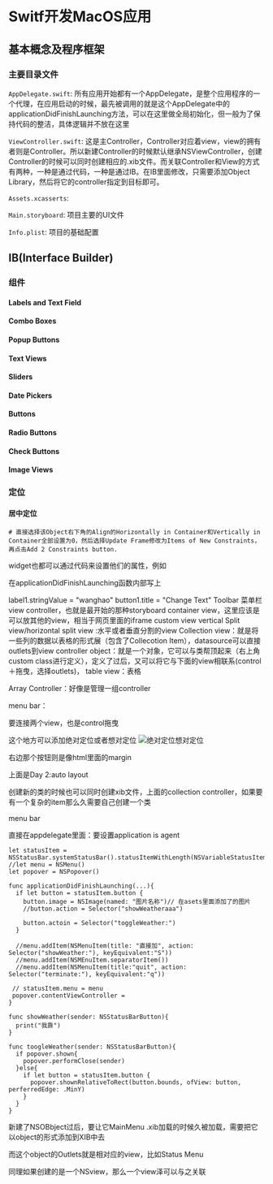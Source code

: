 # Switf开发MacOS应用

## 基本概念及程序框架

### 主要目录文件

`AppDelegate.swift`: 所有应用开始都有一个AppDelegate，是整个应用程序的一个代理，在应用启动的时候，最先被调用的就是这个AppDelegate中的applicationDidFinishLaunching方法，可以在这里做全局初始化，但一般为了保持代码的整洁，具体逻辑并不放在这里

`ViewController.swift`: 这是主Controller，Controller对应着view，view的拥有者则是Controller。所以新建Controller的时候默认继承NSViewController，创建Controller的时候可以同时创建相应的.xib文件。而关联Controller和View的方式有两种，一种是通过代码，一种是通过IB。在IB里面修改，只需要添加Object Library，然后将它的controller指定到目标即可。

`Assets.xcasserts`:

`Main.storyboard`: 项目主要的UI文件

`Info.plist`: 项目的基础配置

## IB(Interface Builder)

### 组件

#### Labels and Text Field

#### Combo Boxes

#### Popup Buttons

#### Text Views

#### Sliders

#### Date Pickers

#### Buttons

#### Radio Buttons

#### Check Buttons

#### Image Views

### 定位

#### 居中定位

```swif
# 直接选择该Object右下角的Align的Horizontally in Container和Vertically in Container全部设置为0，然后选择Update Frame修改为Items of New Constraints，再点击Add 2 Constraints button.
```









widget也都可以通过代码来设置他们的属性，例如

在applicationDidFinishLaunching函数内部写上

label1.stringValue = "wanghao"
button1.title = "Change Text"
Toolbar 菜单栏
view controller，也就是最开始的那种storyboard
container view，这里应该是可以放其他的view，相当于网页里面的iframe
custom view
vertical Split view/horizontal split view :水平或者垂直分割的view
Collection view：就是将一些列的数据以表格的形式展（包含了Collecotion Item），datasource可以直接outlets到view controller
object：就是一个对象，它可以与类帮顶起来（右上角custom class进行定义），定义了过后，又可以将它与下面的view相联系(control＋拖曳，选择outlets)，
table view：表格

Array Controller：好像是管理一组controller

menu bar：


要连接两个view，也是control拖曳



这个地方可以添加绝对定位或者想对定位 ![绝对定位想对定位](../../../../Downloads/绝对定位想对定位.jpg)

右边那个按钮则是像html里面的margin



上面是Day 2:auto layout



创建新的类的时候也可以同时创建xib文件，上面的collection controller，如果要有一个复杂的item那么久需要自己创建一个类



menu bar

直接在appdelegate里面：要设置application is agent

```swi
let statusItem = NSStatusBar.systemStatusBar().statusItemWithLength(NSVariableStatusItemLength)
//let menu = NSMenu()
let popover = NSPopover()

func applicationDidFinishLaunching(...){
  if let button = statusItem.button {
    button.image = NSImage(named: "图片名称")// 在asets里面添加了的图片
  	//button.action = Selector("showWeatheraaa")
  	
  	button.actoin = Selector("toggleWeather:")
  }
  
  //menu.addItem(NSMenuItem(title: "直接加", action: Selector("showWeather:"), keyEquivalent:"S"))
  //menu.addItem(NSMEnuItem.separatorItem())
  //menu.addItem(NSMenuItem(title:"quit", action: Selector("terminate:"), keyEquivalent:"q"))
  
 // statusItem.menu = menu
 popover.contentViewController = 
}

func showWeather(sender: NSStatusBarButton){
  print("我靠")
}

func toogleWeather(sender: NSStatusBarButton){
  if popover.shown{
    popover.performClose(sender)
  }else{
    if let button = statusItem.button {
      popover.shownRelativeToRect(button.bounds, ofView: button, perferredEdge: .MinY)
    }
  }
}
```

新建了NSOBbject过后，要让它MainMenu .xib加载的时候久被加载，需要把它以object的形式添加到XIB中去

而这个object的Outlets就是相对应的view，比如Status Menu

同理如果创建的是一个NSview，那么一个view泽可以与之关联